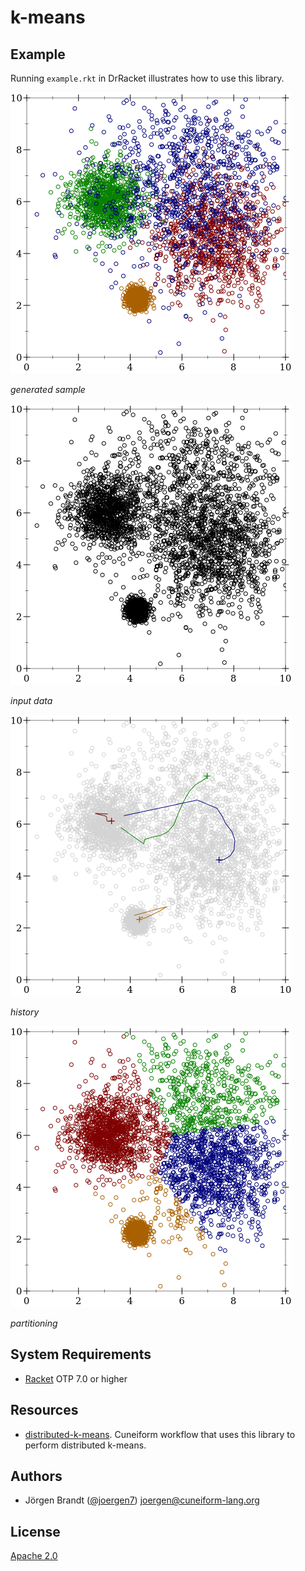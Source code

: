 # k-means

## Example

Running `example.rkt` in DrRacket illustrates how to use this library.

![k-means-generated-sample](img/k-means-generated-sample.png)

*generated sample*

![k-means-input-data](img/k-means-input-data.png)

*input data*

![k-means-history](img/k-means-history.png)

*history*

![k-means-partitioning](img/k-means-partitioning.png)

*partitioning*

## System Requirements

- [Racket](https://www.racket-lang.org) OTP 7.0 or higher

## Resources

- [distributed-k-means](https://github.com/joergen7/distributed-k-means). Cuneiform workflow that uses this library to perform distributed k-means.

## Authors

- Jörgen Brandt ([@joergen7](https://github.com/joergen7/)) [joergen@cuneiform-lang.org](mailto:joergen@cuneiform-lang.org)

## License

[Apache 2.0](https://www.apache.org/licenses/LICENSE-2.0.html)